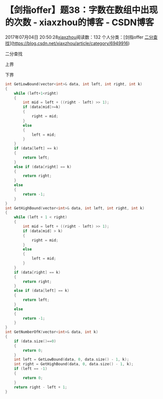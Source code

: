 # 【剑指offer】题38：字数在数组中出现的次数 - xiaxzhou的博客 - CSDN博客





2017年07月04日 20:50:28[xiaxzhou](https://me.csdn.net/xiaxzhou)阅读数：132
个人分类：[剑指offer																[二分查找](https://blog.csdn.net/xiaxzhou/article/category/6958605)](https://blog.csdn.net/xiaxzhou/article/category/6949916)








二分查找 

上界 

下界
```cpp
int GetLowBound(vector<int>& data, int left, int right, int k)
{
    while (left+1<right)
    {
        int mid = left + ((right - left) >> 1);
        if (data[mid]>=k)
        {
            right = mid;
        }
        else
        {
            left = mid;
        }
    }
    if (data[left] == k)
    {
        return left;
    }
    else if (data[right] == k)
    {
        return right;
    }
    else
    {
        return -1;
    }
}
int GetHighBound(vector<int>& data, int left, int right, int k)
{
    while (left + 1 < right)
    {
        int mid = left + ((right - left) >> 1);
        if (data[mid] > k)
        {
            right = mid;
        }
        else
        {
            left = mid;
        }
    }
    if (data[right] == k)
    {
        return right;
    }
    else if (data[left] == k)
    {
        return left;
    }
    else
    {
        return -1;
    }
}
int GetNumberOfK(vector<int>& data, int k)
{
    if (data.size()==0)
    {
        return 0;
    }
    int left = GetLowBound(data, 0, data.size() - 1, k);
    int right = GetHighBound(data, 0, data.size() - 1, k);
    if (left == -1)
    {
        return 0;
    }
    return right - left + 1;
}
```





